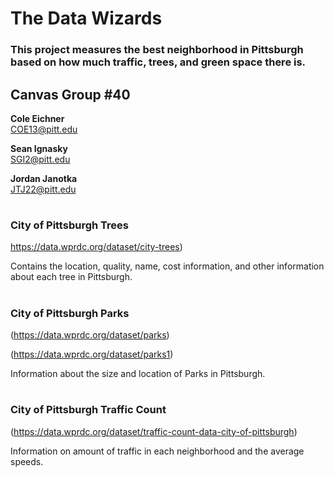 # The Data Wizards

### This project measures the best neighborhood in Pittsburgh based on how much traffic, trees, and green space there is.

## Canvas Group #40

**Cole Eichner**		
COE13@pitt.edu

**Sean Ignasky**		
SGI2@pitt.edu 

**Jordan Janotka**	
JTJ22@pitt.edu

#
### City of Pittsburgh Trees
https://data.wprdc.org/dataset/city-trees)

Contains the location, quality, name, cost information, and other information about each tree in Pittsburgh.

#
### City of Pittsburgh Parks
(https://data.wprdc.org/dataset/parks)

(https://data.wprdc.org/dataset/parks1)

Information about the size and location of Parks in Pittsburgh.

#
### City of Pittsburgh Traffic Count
(https://data.wprdc.org/dataset/traffic-count-data-city-of-pittsburgh)

Information on amount of traffic in each neighborhood and the average speeds.
